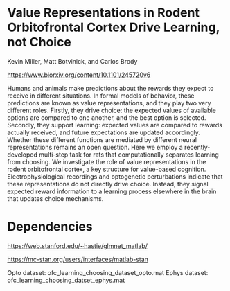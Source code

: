 # Value Representations in Rodent Orbitofrontal Cortex Drive Learning, not Choice
Kevin Miller, Matt Botvinick, and Carlos Brody

https://www.biorxiv.org/content/10.1101/245720v6

Humans and animals make predictions about the rewards they expect to receive in different situations. In formal models of behavior, these predictions are known as value representations, and they play two very different roles. Firstly, they drive choice: the expected values of available options are compared to one another, and the best option is selected. Secondly, they support learning: expected values are compared to rewards actually received, and future expectations are updated accordingly. Whether these different functions are mediated by different neural representations remains an open question. Here we employ a recently-developed multi-step task for rats that computationally separates learning from choosing. We investigate the role of value representations in the rodent orbitofrontal cortex, a key structure for value-based cognition. Electrophysiological recordings and optogenetic perturbations indicate that these representations do not directly drive choice. Instead, they signal expected reward information to a learning process elsewhere in the brain that updates choice mechanisms.

# Dependencies
https://web.stanford.edu/~hastie/glmnet_matlab/

https://mc-stan.org/users/interfaces/matlab-stan

Opto dataset: ofc_learning_choosing_dataset_opto.mat 
Ephys dataset: ofc_learning_choosing_datset_ephys.mat